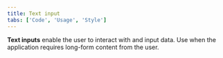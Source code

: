 ```yaml
---
title: Text input
tabs: ['Code', 'Usage', 'Style']
---
```


**Text inputs** enable the user to interact with and input data. Use when the application requires long-form content from the user.

<component
    name="Text Input"
    component="text-input"
    variation="text-input"
    experimental="true"
    >
</component>

<component
    name="Text Area"
    component="text-area"
    variation="text-area"
    experimental="true"
    >
</component>

<component-docs component="text-input" experimental="true"></component-docs>
